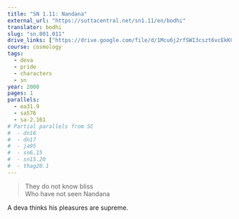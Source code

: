 ```yaml
---
title: "SN 1.11: Nandana"
external_url: "https://suttacentral.net/sn1.11/en/bodhi"
translator: bodhi
slug: "sn.001.011"
drive_links: ["https://drive.google.com/file/d/1Mcu6j2rfSWI3cszt6vcEkKCaYiSdYhgQ/view?usp=drivesdk"]
course: cosmology
tags:
  - deva
  - pride
  - characters
  - sn
year: 2000
pages: 1
parallels:
  - ea31.9
  - sa576
  - sa-2.161
# Partial parallels from SC
#  - dn16
#  - dn17
#  - ja95
#  - sn6.15
#  - sn15.20
#  - thag20.1
---
```


> They do not know bliss  
Who have not seen Nandana

A deva thinks his pleasures are supreme.
